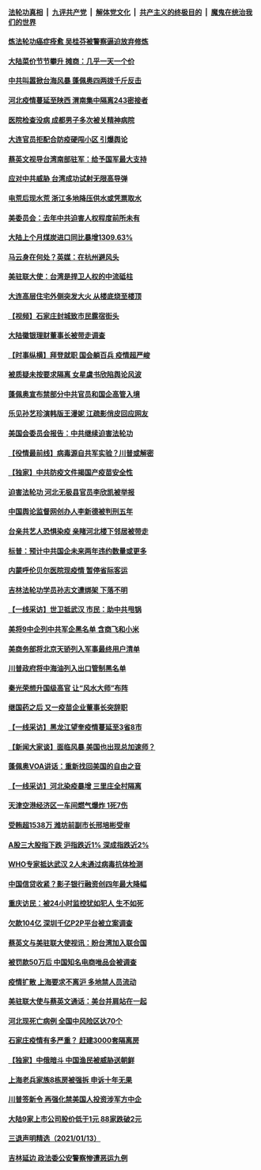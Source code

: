 ####  [法轮功真相](../../../../basic/blob/master/README.md?t=01152301) &nbsp;|&nbsp; [九评共产党](../../../../9ping.md/blob/master/README.md?t=01152301) &nbsp;|&nbsp; [解体党文化](../../../../jtdwh.md/blob/master/README.md?t=01152301)  &nbsp;|&nbsp; [共产主义的终极目的](../../../../gczydzjmd.md/blob/master/README.md?t=01152301) &nbsp;|&nbsp; [魔鬼在统治我们的世界](../../../../mgztzwmdsj.md/blob/master/README.md?t=01152301) 

#### [炼法轮功癌症痊愈 吴桂芬被警察逼迫放弃修炼](../pages/nsc413/n12690092.md?t=01152301) 

#### [大陆菜价节节攀升 摊商：几乎一天一个价](../pages/nsc413/n12690018.md?t=01152301) 

#### [中共叫嚣掀台海风暴 蓬佩奥四两拨千斤反击](../pages/nsc413/n12686792.md?t=01152301) 

#### [河北疫情蔓延至陕西 渭南集中隔离243密接者](../pages/nsc413/n12689886.md?t=01152301) 

#### [医院检查没病 成都男子多次被关精神病院](../pages/nsc413/n12690028.md?t=01152301) 

#### [大连官员拒配合防疫硬闯小区 引爆舆论](../pages/nsc413/n12689849.md?t=01152301) 

#### [蔡英文视导台湾南部驻军：给予国军最大支持](../pages/nsc413/n12689893.md?t=01152301) 

#### [应对中共威胁 台湾成功试射无限高导弹](../pages/nsc413/n12689734.md?t=01152301) 

#### [电荒后现水荒 浙江多地降压供水或凭票取水](../pages/nsc413/n12689688.md?t=01152301) 

#### [美委员会：去年中共迫害人权程度前所未有](../pages/nsc413/n12689795.md?t=01152301) 

#### [大陆上个月煤炭进口同比暴增1309.63%](../pages/nsc413/n12689195.md?t=01152301) 

#### [马云身在何处？英媒：在杭州避风头](../pages/nsc413/n12689506.md?t=01152301) 


#### [美驻联大使：台湾是捍卫人权的中流砥柱](../pages/nsc413/n12689495.md?t=01152301) 

#### [大连高层住宅外侧突发大火 从楼底烧至楼顶](../pages/nsc413/n12689233.md?t=01152301) 

#### [【视频】石家庄封城致市民露宿街头](../pages/nsc413/n12689231.md?t=01152301) 

#### [大陆徽银理财董事长被带走调查](../pages/nsc413/n12689047.md?t=01152301) 

#### [【时事纵横】拜登就职 国会躺百兵 疫情超严峻](../pages/nsc413/n12688703.md?t=01152301) 

#### [被质疑未按要求隔离 女星虞书欣陷舆论风波](../pages/nsc413/n12688900.md?t=01152301) 

#### [蓬佩奥宣布禁部分中共官员和国企高管入境](../pages/nsc413/n12688620.md?t=01152301) 

#### [乐见孙艺珍演韩版王漫妮 江疏影俏皮回应网友](../pages/nsc413/n12688681.md?t=01152301) 

#### [美国会委员会报告：中共继续迫害法轮功](../pages/nsc413/n12688896.md?t=01152301) 

#### [【役情最前线】病毒源自共军实验？川普或解密](../pages/nsc413/n12688588.md?t=01152301) 

#### [【独家】中共防疫文件揭国产疫苗安全性](../pages/nsc413/n12688632.md?t=01152301) 

#### [迫害法轮功 河北无极县官员李欣凯被举报](../pages/nsc413/n12688478.md?t=01152301) 

#### [中国舆论监督网创办人李新德被判刑五年](../pages/nsc413/n12688778.md?t=01152301) 

#### [台亲共艺人恐惧染疫 亲睹河北楼下邻居被带走](../pages/nsc413/n12688483.md?t=01152301) 

#### [标普：预计中共国企未来两年违约数量或更多](../pages/nsc413/n12688540.md?t=01152301) 

#### [内蒙呼伦贝尔医院现疫情 暂停省际客运](../pages/nsc413/n12688567.md?t=01152301) 

#### [吉林法轮功学员孙志文遭绑架 下落不明](../pages/nsc413/n12687726.md?t=01152301) 

#### [【一线采访】世卫抵武汉 市民：助中共甩锅](../pages/nsc413/n12688347.md?t=01152301) 

#### [美将9中企列中共军企黑名单 含商飞和小米](../pages/nsc413/n12688501.md?t=01152301) 

#### [美商务部将北京天骄列入军事最终用户清单](../pages/nsc413/n12688403.md?t=01152301) 

#### [川普政府将中海油列入出口管制黑名单](../pages/nsc413/n12688269.md?t=01152301) 

#### [秦光荣想升国级高官 让“风水大师”布阵](../pages/nsc413/n12688115.md?t=01152301) 

#### [继国药之后 又一疫苗企业董事长突辞职](../pages/nsc413/n12688272.md?t=01152301) 

#### [【一线采访】黑龙江望奎疫情蔓延至3省8市](../pages/nsc413/n12688304.md?t=01152301) 

#### [【新闻大家谈】面临风暴 美国也出现总加速师？](../pages/nsc413/n12687820.md?t=01152301) 

#### [蓬佩奥VOA讲话：重新找回美国的自由之音](../pages/nsc413/n12688084.md?t=01152301) 

#### [【一线采访】河北染疫暴增 三里庄全村隔离](../pages/nsc413/n12687859.md?t=01152301) 

#### [天津空港经济区一车间燃气爆炸 1死7伤](../pages/nsc413/n12687307.md?t=01152301) 

#### [受贿超1538万 潍坊前副市长邢培彬受审](../pages/nsc413/n12687532.md?t=01152301) 

#### [A股三大股指下跌 沪指跌近1% 深成指跌近2%](../pages/nsc413/n12687436.md?t=01152301) 

#### [WHO专家抵达武汉 2人未通过病毒抗体检测](../pages/nsc413/n12687559.md?t=01152301) 

#### [中国信贷收紧？影子银行融资创四年最大降幅](../pages/nsc413/n12687372.md?t=01152301) 

#### [重庆访民：被24小时监控犹如犯人 生不如死](../pages/nsc413/n12687479.md?t=01152301) 

#### [欠款104亿 深圳千亿P2P平台被立案调查](../pages/nsc413/n12686829.md?t=01152301) 

#### [蔡英文与美驻联大使视讯：盼台湾加入联合国](../pages/nsc413/n12687349.md?t=01152301) 

#### [被罚款50万后 中国知名电商唯品会被调查](../pages/nsc413/n12687212.md?t=01152301) 

#### [疫情扩散 上海要求不离沪 多地禁人员流动](../pages/nsc413/n12686924.md?t=01152301) 

#### [美驻联大使与蔡英文通话：美台并肩站在一起](../pages/nsc413/n12687181.md?t=01152301) 

#### [河北现死亡病例 全国中风险区达70个](../pages/nsc413/n12686796.md?t=01152301) 

#### [石家庄疫情有多严重？ 赶建3000套隔离房](../pages/nsc413/n12687085.md?t=01152301) 

#### [【独家】中俄暗斗 中国渔民被威胁送朝鲜](../pages/nsc413/n12686659.md?t=01152301) 

#### [上海老兵家族8栋房被强拆 申诉十年无果](../pages/nsc413/n12685630.md?t=01152301) 

#### [川普签新令 再强化禁美国人投资涉军方中企](../pages/nsc413/n12686925.md?t=01152301) 


#### [大陆9家上市公司股价低于1元 88家跌破2元](../pages/nsc413/n12686505.md?t=01152301) 

#### [三退声明精选（2021/01/13）](../pages/nsc413/n12686765.md?t=01152301) 

#### [吉林延边 政法委公安警察惨遭恶运九例](../pages/nsc413/n12686363.md?t=01152301) 

